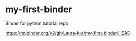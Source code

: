 # my-first-binder
Binder for python tutorial repo


https://mybinder.org/v2/gh/Laura-k-a/my-first-binder/HEAD
